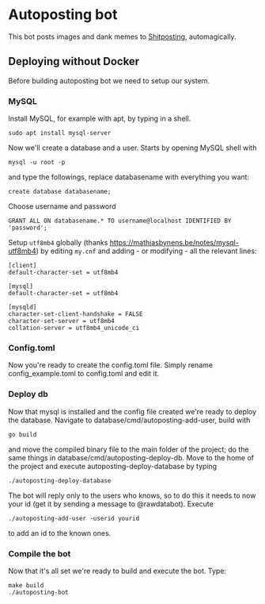 # Autoposting bot

This bot posts images and dank memes to [Shitposting](https://t.me/shitpost), automagically.

## Deploying without Docker

Before building autoposting bot we need to setup our system.


### MySQL

Install MySQL, for example with apt, by typing in a shell. 

```
sudo apt install mysql-server
``` 

Now we'll create a database and a user. Starts by opening MySQL shell with

```
mysql -u root -p
```
and type the followings, replace databasename with everything you want:

```
create database databasename;
```

Choose username and password

```
GRANT ALL ON databasename.* TO username@localhost IDENTIFIED BY 'password';
```

Setup `utf8mb4` globally (thanks https://mathiasbynens.be/notes/mysql-utf8mb4) by editing `my.cnf` and adding - or modifying - all the relevant lines:

```
[client]
default-character-set = utf8mb4

[mysql]
default-character-set = utf8mb4

[mysqld]
character-set-client-handshake = FALSE
character-set-server = utf8mb4
collation-server = utf8mb4_unicode_ci
```

### Config.toml

Now you're ready to create the config.toml file. Simply rename config_example.toml to config.toml and edit it.


### Deploy db

Now that mysql is installed and the config file created we're ready to deploy the database. Navigate to database/cmd/autoposting-add-user, build with 

```
go build
```

and move the compiled binary file to the main folder of the project; do the same things in database/cmd/autoposting-deploy-db.
Move to the home of the project and execute autoposting-deploy-database by typing 

```
./autoposting-deploy-database
```

The bot will reply only to the users who knows, so to do this it needs to now your id (get it by sending a message to @rawdatabot). Execute 

```
./autoposting-add-user -userid yourid
```

to add an id to the known ones.

### Compile the bot

Now that it's all set we're ready to build and execute the bot. Type:

```
make build
./autoposting-bot
```


